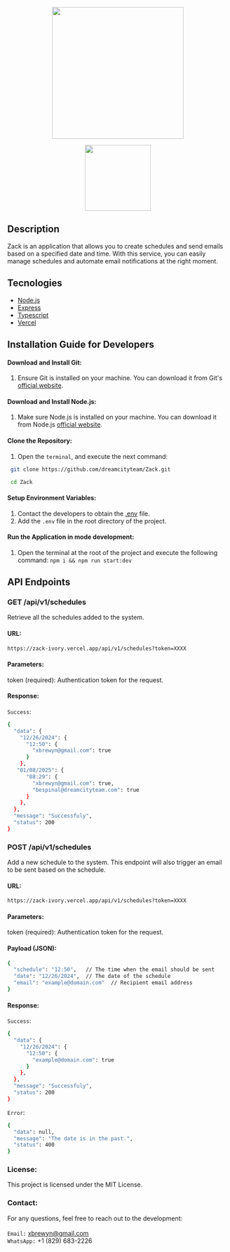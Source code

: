 
<p align="center">
  <img width="300" src="https://github.com/user-attachments/assets/8ae7b95b-ca76-4a2e-a338-96890c93d9ab" />
</p>
<p align="center">
 <img width="150" src="https://img.shields.io/badge/npm%20package->=v21.6.2-green" />
</p>


## Description 
Zack is an application that allows you to create schedules and send emails based on a specified date and time. With this service, you can easily manage schedules and automate email notifications at the right moment.

## Tecnologies
- [Node.js](https://nodejs.org/en)
- [Express](https://expressjs.com/en/guide/routing.html)
- [Typescript](https://www.typescriptlang.org/)
- [Vercel](https://vercel.com/)

## Installation Guide for Developers

#### Download and Install Git:

1. Ensure Git is installed on your machine. You can download it from Git's [official website](https://git-scm.com/downloads).

#### Download and Install Node.js:

1. Make sure Node.js is installed on your machine. You can download it from Node.js [official website](https://nodejs.org/en).

#### Clone the Repository:
1. Open the `terminal`, and execute the next command: 
```bash 
 git clone https://github.com/dreamcityteam/Zack.git

 cd Zack
```

#### Setup Environment Variables:
1. Contact the developers to obtain the [.env](https://drive.google.com/file/d/1ejFJcT6XYlKt-960YFzlRwTZA_K3ZSdb/view?usp=drive_link) file.
2. Add the `.env` file in the root directory of the project.

#### Run the Application in mode development:
1. Open the terminal at the root of the project and execute the following command:
```npm i && npm run start:dev ```

## API Endpoints
### GET /api/v1/schedules
Retrieve all the schedules added to the system.
#### URL:
```bash 
https://zack-ivory.vercel.app/api/v1/schedules?token=XXXX
```
#### Parameters:
token (required): Authentication token for the request.
#### Response:
`Success`: 
```bash 
{
  "data": {
    "12/26/2024": {
      "12:50": {
        "xbrewyn@gmail.com": true
      }
    },
   "01/08/2025": {
      "08:29": {
        "xbrewyn@gmail.com": true,
        "bespinal@dreamcityteam.com": true
      }
    },
  },
  "message": "Successfuly",
  "status": 200
}
```
### POST /api/v1/schedules
Add a new schedule to the system. This endpoint will also trigger an email to be sent based on the schedule.
#### URL:
```bash 
https://zack-ivory.vercel.app/api/v1/schedules?token=XXXX
```
#### Parameters:
token (required): Authentication token for the request.
#### Payload (JSON):
```bash 
{
  "schedule": "12:50",   // The time when the email should be sent
  "date": "12/26/2024",  // The date of the schedule
  "email": "example@domain.com"  // Recipient email address
}
```
#### Response:
`Success`: 
```bash 
{
  "data": {
    "12/26/2024": {
      "12:50": {
        "example@domain.com": true
      }
    },
  },
  "message": "Successfuly",
  "status": 200
}
```
`Error`:
```bash 
{
  "data": null,
  "message": "The date is in the past.",
  "status": 400
}
```

### License:
This project is licensed under the MIT License.

### Contact:
For any questions, feel free to reach out to the development: <br /> <br />
`Email:` xbrewyn@gmail.com <br />
`WhatsApp:` +1 (829) 683-2226
